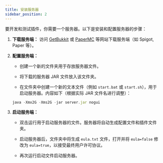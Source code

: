 ```yaml
---
title: 安装服务器
sidebar_position: 2
---
```


要开发和测试插件，你需要一个服务器。以下是安装和配置服务器的步骤：

1. **下载服务端：** 访问 [GetBukkit](https://getbukkit.org/) 或 [PaperMC](https://papermc.io/downloads/paper) 等网站下载服务端（如 Spigot, Paper 等）。

2. **配置服务端：**

   - 创建一个新的文件夹用于存放服务器文件。

   - 将下载的服务器 JAR 文件放入该文件夹。

   - 在文件夹中创建一个新的文本文件（例如 `start.bat` 或 `start.sh`），用于启动服务器。内容如下（根据实际 JAR 文件名进行调整）：

   ```jsx title="bash"
   java -Xmx2G -Xms2G -jar server.jar nogui
   ```

3. **启动服务端：**

   - 双击运行用于启动服务器的文件。服务器将自动生成配置文件和插件文件夹。

   - 启动服务器后，文件夹中将生成 `eula.txt` 文件，打开并将 `eula=false` 修改为 `eula=true`，以接受最终用户许可协议。

   - 再次运行启动文件启动服务器。
